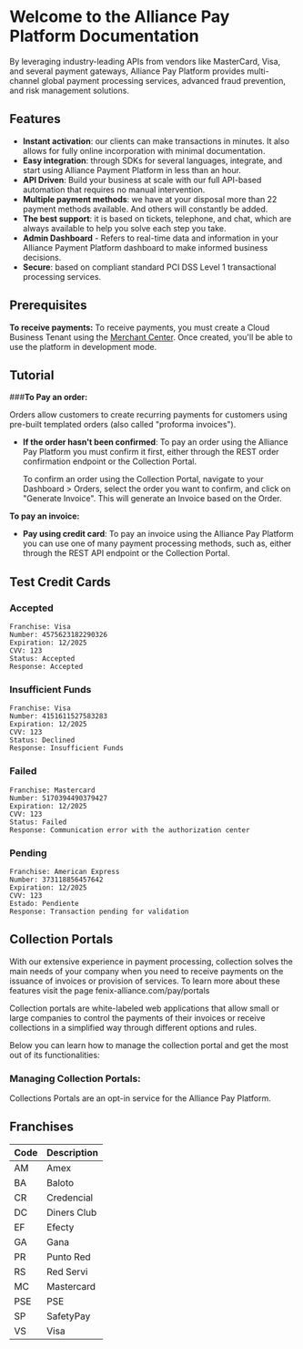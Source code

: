 # Welcome to the Alliance Pay Platform Documentation

By leveraging industry-leading APIs from vendors like MasterCard, Visa, and several payment gateways, Alliance Pay Platform provides multi-channel global payment processing services, advanced fraud prevention, and risk management solutions.

## Features

- **Instant activation**: our clients can make transactions in minutes. It also allows for fully online incorporation with minimal documentation.
- **Easy integration**: through SDKs for several languages, integrate, and start using Alliance Payment Platform in less than an hour.
- **API Driven**: Build your business at scale with our full API-based automation that requires no manual intervention.
- **Multiple payment methods**: we have at your disposal more than 22 payment methods available. And others will constantly be added.
- **The best support**: it is based on tickets, telephone, and chat, which are always available to help you solve each step you take.
- **Admin Dashboard** - Refers to real-time data and information in your Alliance Payment Platform dashboard to make informed business decisions.
- **Secure**: based on compliant standard PCI DSS Level 1 transactional processing services.

## Prerequisites

**To receive payments:** To receive payments, you must create a Cloud Business Tenant using the [Merchant Center](https://fenix-alliance.com/merchant). Once created, you'll be able to use the platform in development mode.

## Tutorial

###**To Pay an order:** 

Orders allow customers to create recurring payments for customers using pre-built templated orders (also called "proforma invoices").

- **If the order hasn't been confirmed**: To pay an order using the Alliance Pay Platform you must confirm it first, either through the REST order confirmation endpoint or the Collection Portal.

  To confirm an order using the Collection Portal, navigate to your Dashboard > Orders, select the order you want to confirm, and click on "Generate Invoice". This will generate an Invoice based on the Order.

**To pay an invoice:** 

- **Pay using credit card**: To pay an invoice using the Alliance Pay Platform you can use one of many payment processing methods, such as, either through the REST API endpoint or the Collection Portal.


## Test Credit Cards
### Accepted

```
Franchise: Visa
Number: 4575623182290326
Expiration: 12/2025
CVV: 123
Status: Accepted
Response: Accepted
```


### Insufficient Funds

```
Franchise: Visa
Number: 4151611527583283
Expiration: 12/2025
CVV: 123
Status: Declined
Response: Insufficient Funds
```


### Failed

```
Franchise: Mastercard
Number: 5170394490379427
Expiration: 12/2025
CVV: 123
Status: Failed
Response: Communication error with the authorization center
```


### Pending

```
Franchise: American Express
Number: 373118856457642
Expiration: 12/2025
CVV: 123
Estado: Pendiente
Response: Transaction pending for validation
```

## Collection Portals

With our extensive experience in payment processing, collection solves the main needs of your company when you need to receive payments on the issuance of invoices or provision of services. To learn more about these features visit the page fenix-alliance.com/pay/portals

Collection portals are white-labeled web applications that allow small or large companies to control the payments of their invoices or receive collections in a simplified way through different options and rules.

Below you can learn how to manage the collection portal and get the most out of its functionalities:

### Managing Collection Portals:

Collections Portals are an opt-in service for the Alliance Pay Platform. 


## Franchises

|Code|Description|
|--- |--- |
|AM|Amex|
|BA|Baloto|
|CR|Credencial|
|DC|Diners Club|
|EF|Efecty|
|GA|Gana|
|PR|Punto Red|
|RS|Red Servi|
|MC|Mastercard|
|PSE|PSE|
|SP|SafetyPay|
|VS|Visa|
